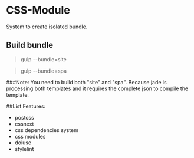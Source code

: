 # CSS-Module
System to create isolated bundle.

## Build bundle

> gulp --bundle=site

> gulp --bundle=spa

###Note:
You need to build both "site" and "spa".
Because jade is processing both templates and it requires the complete json to compile the template.

##List Features:
- postcss
- cssnext
- css dependencies system
- css modules
- doiuse
- stylelint